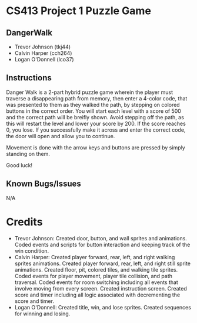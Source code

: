 # CS413 Project 1 Puzzle Game

## DangerWalk

* Trevor Johnson (tkj44)
* Calvin Harper (cch264)
* Logan O'Donnell (lco37)

## Instructions

Danger Walk is a 2-part hybrid puzzle game wherein the player must traverse a disappearing path from memory, then enter a 4-color code, that was presented to them as they walked the path, by stepping on colored buttons in the correct order. You will start each level with a score of 500 and the correct path will be breifly shown. Avoid stepping off the path, as this will restart the level and lower your score by 200. If the score reaches 0, you lose. If you successfully make it across and enter the correct code, the door will open and allow you to continue. 

Movement is done with the arrow keys and buttons are pressed by simply standing on them. 

Good luck!

## Known Bugs/Issues

N/A

# Credits

* Trevor Johnson: Created door, button, and wall sprites and animations. Coded events and scripts for button interaction and keeping track of the win condition.
* Calvin Harper: Created player forward, rear, left, and right walking sprites animations. Created player forward, rear, left, and right still sprite animations. Created floor, pit, colored tiles, and walking tile sprites. Coded events for player movement, player tile collision, and path traversal. Coded events for room switching including all events that involve moving from every screen. Created instruction screen. Created score and timer including all logic associated with decrementing the score and timer. 
* Logan O'Donnell: Created title, win, and lose sprites. Created sequences for winning and losing.
